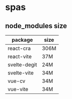 # spas

## node_modules size

| package | size |
|---------|------|
| react-cra | 306M |
| react-vite | 37M |
| svelte-degit | 24M |
| svelte-vite | 34M |
| vue-cv | 34M |
| vue-vite | 34M |
